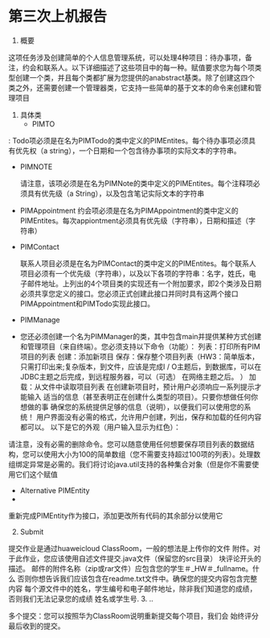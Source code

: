 # 第三次上机报告


 1. 概要

这项任务涉及创建简单的个人信息管理系统，可以处理4种项目：待办事项，备注，约会和联系人。以下详细描述了这些项目中的每一种。赋值要求您为每个项类型创建一个类，并且每个类都扩展为您提供的anabstract基类。除了创建这四个类之外，还需要创建一个管理器类，它支持一些简单的基于文本的命令来创建和管理项目

 1. 具体类
    - PIMTO

:
			Todo项必须是在名为PIMTodo的类中定义的PIMEntites。每个待办事项必须具有优先权（a string），一个日期和一个包含待办事项的实际文本的字符串。
			

 - PIMNOTE
 
   请注意，该项必须是在名为PIMNote的类中定义的PIMEntites。每个注释项必须具有优先级（a String），以及包含笔记实际文本的字符串
 - PIMAppointment
    约会项必须是在名为PIMAppointment的类中定义的PIMEntites。每次appiontment必须具有优先级（字符串），日期和描述（字符串）
 - PIMContact
    
    联系人项目必须是在名为PIMContact的类中定义的PIMEntites。每个联系人项目必须有一个优先级（字符串），以及以下各项的字符串：名字，姓氏，电子邮件地址。上列出的4个项目类的实现还有一个附加要求，即2个类涉及日期必须共享您定义的接口。您必须正式创建此接口并同时具有这两个接口PIMAppointment和PIMTodo实现此接口。
 - PIMManage
 - 您还必须创建一个名为PIMManager的类，其中包含main并提供某种方式创建和管理项目（来自终端）。您必须支持以下命令（功能）：
列表：打印所有PIM项目的列表
创建：添加新项目
保存：保存整个项目列表（HW3：简单版本，只需打印出来;复杂版本，到文件，应该是完成I / O主题后，到数据库，可以在JDBC主题之后完成，到远程服务器，可以（可选）
在网络主题之后。 ）
加载：从文件中读取项目列表
在创建新项目时，预计用户必须响应一系列提示才能输入
适当的信息（甚至表明正在创建什么类型的项目）。只要你想做任何你想做的事
确保您的系统提供足够的信息（说明），以便我们可以使用您的系统！
用户界面没有必需的格式，允许用户创建，列出，保存和加载的任何内容都可以。
以下是它的外观（用户输入显示为红色）：

请注意，没有必需的删除命令。您可以随意使用任何想要保存项目列表的数据结构，您可以使用大小为100的简单数组（您不需要支持超过100项的列表）。处理数组绑定异常是必需的。我们将讨论java.util支持的各种集合对象（但是你不需要使用它们这个赋值

 - Alternative PIMEntity
 - 
重新完成PIMEntity作为接口，添加更改所有代码的其余部分以使用它

		 

	
 2. Submit
 
提交作业是通过huaweicloud ClassRoom，一般的想法是上传你的文件
附件。对于此作业，您应该使用自述文件提交.java文件（保留您的src目录）
块评论开头的描述。
邮件的附件名称（zip或rar文件）应包含您的学生＃_HW＃_fullname。什么
否则你想告诉我们应该包含在readme.txt文件中。确保您的提交内容包含完整内容
每个源文件中的姓名，学生编号和电子邮件地址，除非我们知道您的成绩，否则我们无法记录您的成绩
姓名或学生号.
 3. ..
 
多个提交：您可以按照华为ClassRoom说明重新提交每个项目，我们会
始终评分最后收到的提交。

		
